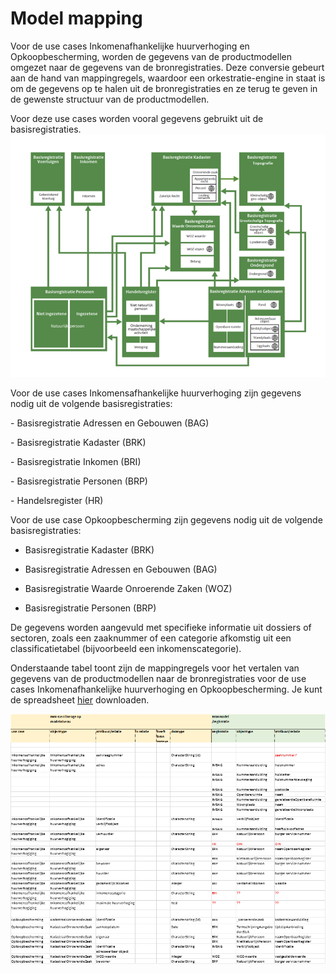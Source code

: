 # Model mapping

Voor de use cases Inkomenafhankelijke huurverhoging en Opkoopbescherming, worden
de gegevens van de productmodellen omgezet naar de gegevens van de
bronregistraties. Deze conversie gebeurt aan de hand van mappingregels, waardoor
een orkestratie-engine in staat is om de gegevens op te halen uit de
bronregistraties en ze terug te geven in de gewenste structuur van de
productmodellen.

Voor deze use cases worden vooral gegevens gebruikt uit de
basisregistraties.![](media/7fd852816342cc38bb4657d9861c80e9.png)

Voor de use cases Inkomensafhankelijke huurverhoging zijn gegevens nodig uit de
volgende basisregistraties:

\- Basisregistratie Adressen en Gebouwen (BAG)

\- Basisregistratie Kadaster (BRK)

\- Basisregistratie Inkomen (BRI)

\- Basisregistratie Personen (BRP)

\- Handelsregister (HR)

Voor de use case Opkoopbescherming zijn gegevens nodig uit de volgende
basisregistraties:

-   Basisregistratie Kadaster (BRK)

-   Basisregistratie Adressen en Gebouwen (BAG)

-   Basisregistratie Waarde Onroerende Zaken (WOZ)

-   Basisregistratie Personen (BRP)

De gegevens worden aangevuld met specifieke informatie uit dossiers of sectoren,
zoals een zaaknummer of een categorie afkomstig uit een classificatietabel
(bijvoorbeeld een inkomenscategorie).

Onderstaande tabel toont zijn de mappingregels voor het vertalen van gegevens
van de productmodellen naar de bronregistraties voor de use cases
Inkomenafhankelijke huurverhoging en Opkoopbescherming. Je kunt de spreadsheet
[hier](https://github.com/Geonovum/imx-digilab/raw/main/vertaalspecificaties.xlsx)
downloaden.

![](media/d11e56b5e1d17acce686e911c20d81f1.png)
